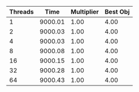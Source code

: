 |Threads | Time | Multiplier | Best Obj |
| - | - | - | - |
|1|9000.01|1.00|4.00|
|2|9000.03|1.00|4.00|
|4|9000.03|1.00|4.00|
|8|9000.08|1.00|4.00|
|16|9000.15|1.00|4.00|
|32|9000.28|1.00|4.00|
|64|9000.43|1.00|4.00|
